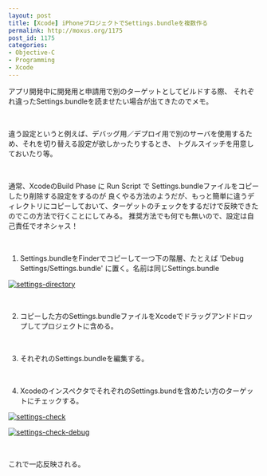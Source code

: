 ```yaml
---
layout: post
title: [Xcode] iPhoneプロジェクトでSettings.bundleを複数作る
permalink: http://moxus.org/1175
post_id: 1175
categories: 
- Objective-C
- Programming
- Xcode
---
```


アプリ開発中に開発用と申請用で別のターゲットとしてビルドする際、 それぞれ違ったSettings.bundleを読ませたい場合が出てきたのでメモ。

 

違う設定というと例えば、デバッグ用／デプロイ用で別のサーバを使用するため、それを切り替える設定が欲しかったりするとき、 トグルスイッチを用意しておいたり等。

 

通常、XcodeのBuild Phase に Run Script で Settings.bundleファイルをコピーしたり削除する設定をするのが 良くやる方法のようだが、もっと簡単に違うディレクトリにコピーしておいて、ターゲットのチェックをするだけで反映できたのでこの方法で行くことにしてみる。 推奨方法でも何でも無いので、設定は自己責任でオネシャス！

 

1) Settings.bundleをFinderでコピーして一つ下の階層、たとえば 'Debug Settings/Settings.bundle' に置く。名前は同じSettings.bundle


[![settings-directory](http://moxus.org/wp-content/uploads/2013/05/settings-directory-300x127.png)](http://moxus.org/wp-content/uploads/2013/05/settings-directory.png)

 

2) コピーした方のSettings.bundleファイルをXcodeでドラッグアンドドロップしてプロジェクトに含める。

 

3) それぞれのSettings.bundleを編集する。

 

4) XcodeのインスペクタでそれぞれのSettings.bundを含めたい方のターゲットにチェックする。


[![settings-check](http://moxus.org/wp-content/uploads/2013/05/settings-check-300x162.png)](http://moxus.org/wp-content/uploads/2013/05/settings-check.png)


[![settings-check-debug](http://moxus.org/wp-content/uploads/2013/05/settings-check-debug-300x162.png)](http://moxus.org/wp-content/uploads/2013/05/settings-check-debug.png)

 

これで一応反映される。

 